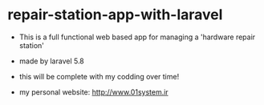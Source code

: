 # repair-station-app-with-laravel

- This is a full functional web based app for managing a 'hardware repair station'

- made by laravel 5.8

- this will be complete with my codding over time!

- my personal website: http://www.01system.ir

